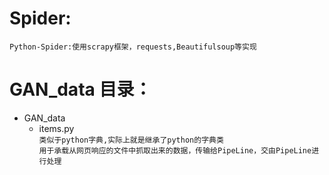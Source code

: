 # Spider:
    Python-Spider:使用scrapy框架，requests,Beautifulsoup等实现


# GAN_data 目录：

* GAN_data  
    - items.py  
        ```类似于python字典,实际上就是继承了python的字典类```  
        ```用于承载从网页响应的文件中抓取出来的数据，传输给PipeLine，交由PipeLine进行处理```
